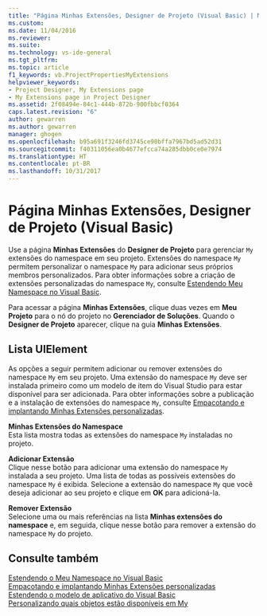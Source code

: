 ```yaml
---
title: "Página Minhas Extensões, Designer de Projeto (Visual Basic) | Microsoft Docs"
ms.custom: 
ms.date: 11/04/2016
ms.reviewer: 
ms.suite: 
ms.technology: vs-ide-general
ms.tgt_pltfrm: 
ms.topic: article
f1_keywords: vb.ProjectPropertiesMyExtensions
helpviewer_keywords:
- Project Designer, My Extensions page
- My Extensions page in Project Designer
ms.assetid: 2f08494e-84c1-444b-872b-900fbbcf0364
caps.latest.revision: "6"
author: gewarren
ms.author: gewarren
manager: ghogen
ms.openlocfilehash: b95a691f3246fd3745ce90bffa7967bd5ad52d31
ms.sourcegitcommit: f40311056ea0b4677efcca74a285dbb0ce0e7974
ms.translationtype: HT
ms.contentlocale: pt-BR
ms.lasthandoff: 10/31/2017
---
```

# <a name="my-extensions-page-project-designer-visual-basic"></a>Página Minhas Extensões, Designer de Projeto (Visual Basic)
Use a página **Minhas Extensões** do **Designer de Projeto** para gerenciar `My` extensões do namespace em seu projeto. Extensões do namespace `My` permitem personalizar o namespace `My` para adicionar seus próprios membros personalizados. Para obter informações sobre a criação de extensões personalizadas do namespace `My`, consulte [Estendendo Meu Namespace no Visual Basic](/dotnet/visual-basic/developing-apps/customizing-extending-my/extending-the-my-namespace).  
  
 Para acessar a página **Minhas Extensões**, clique duas vezes em **Meu Projeto** para o nó do projeto no **Gerenciador de Soluções**. Quando o **Designer de Projeto** aparecer, clique na guia **Minhas Extensões**.  
  
## <a name="uielement-list"></a>Lista UIElement  
 As opções a seguir permitem adicionar ou remover extensões do namespace `My` em seu projeto. Uma extensão do namespace `My` deve ser instalada primeiro como um modelo de item do Visual Studio para estar disponível para ser adicionada. Para obter informações sobre a publicação e a instalação de extensões do namespace `My`, consulte [Empacotando e implantando Minhas Extensões personalizadas](/dotnet/visual-basic/developing-apps/customizing-extending-my/packaging-and-deploying-custom-my-extensions).  
  
 **Minhas Extensões do Namespace**  
 Esta lista mostra todas as extensões do namespace `My` instaladas no projeto.  
  
 **Adicionar Extensão**  
 Clique nesse botão para adicionar uma extensão do namespace `My` instalada a seu projeto. Uma lista de todas as possíveis extensões do namespace `My` é exibida. Selecione a extensão do namespace `My` que você deseja adicionar ao seu projeto e clique em **OK** para adicioná-la.  
  
 **Remover Extensão**  
 Selecione uma ou mais referências na lista **Minhas extensões do namespace** e, em seguida, clique nesse botão para remover a extensão do namespace `My` do projeto.  
  
## <a name="see-also"></a>Consulte também  
 [Estendendo o Meu Namespace no Visual Basic](/dotnet/visual-basic/developing-apps/customizing-extending-my/extending-the-my-namespace)   
 [Empacotando e implantando Minhas Extensões personalizadas](/dotnet/visual-basic/developing-apps/customizing-extending-my/packaging-and-deploying-custom-my-extensions)   
 [Estendendo o modelo de aplicativo do Visual Basic](/dotnet/visual-basic/developing-apps/customizing-extending-my/extending-the-visual-basic-application-model)   
 [Personalizando quais objetos estão disponíveis em My](/dotnet/visual-basic/developing-apps/customizing-extending-my/customizing-which-objects-are-available-in-my)